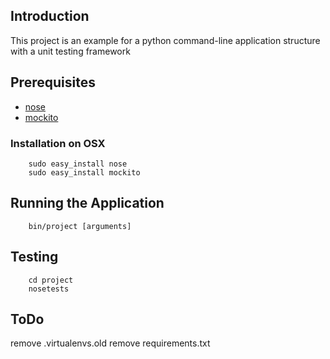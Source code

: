 ## Introduction

This project is an example for a python command-line application structure with a unit testing framework

## Prerequisites

* [nose](http://code.google.com/p/python-nose/)
* [mockito](http://code.google.com/p/mockito-python/)

### Installation on OSX

        sudo easy_install nose
        sudo easy_install mockito

## Running the Application

        bin/project [arguments]

## Testing

        cd project
        nosetests

## ToDo
remove .virtualenvs.old
remove requirements.txt